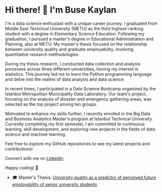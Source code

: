 # Hi there! 👋 I'm Buse Kaylan

I'm a data science enthusiast with a unique career journey. I graduated from Middle East Technical University (METU) as the third highest-ranking student with a degree in Elementary Science Education. Following my graduation, I pursued a master's degree in Educational Administration and Planning, also at METU. My master's thesis focused on the relationship between university quality and graduate employability, involving quantitative research methodologies.

During my thesis research, I conducted data collection and analysis processes across three different universities, honing my interest in statistics. This journey led me to learn the Python programming language and delve into the realms of data analysis and data science.

In recent times, I participated in a Data Science Bootcamp organized by the Istanbul Metropolitan Municipality Data Laboratory. Our team's project, focusing on the analysis of disaster and emergency gathering areas, was selected as the top project among ten groups.

Motivated to enhance my skills further, I recently enrolled in the Big Data and Business Analytics Master's program at Istanbul Technical University. Currently completing my first semester, I am committed to continuous learning, skill development, and exploring new projects in the fields of data science and machine learning.

Feel free to explore my GitHub repositories to see my latest projects and contributions!

Connect with me on [LinkedIn](https://www.linkedin.com/in/buse-kaylan-60b468161/) 

Happy coding! 🚀

- 🎓 Master's Thesis: [University quality as a predictor of perceived future employability of senior university students](https://open.metu.edu.tr/handle/11511/101212)

